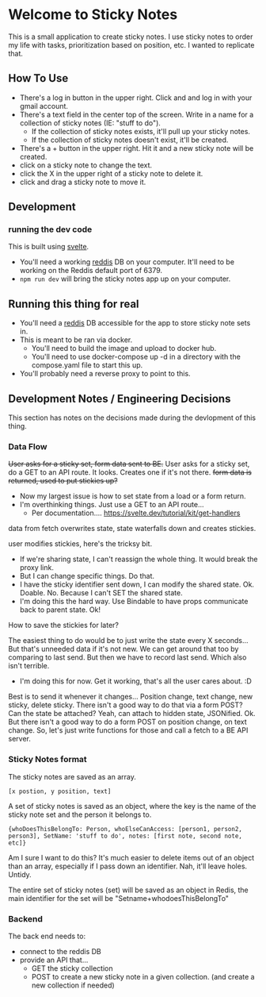 # Welcome to Sticky Notes

This is a small application to create sticky notes. 
I use sticky notes to order my life with tasks, prioritization based on position, etc.
I wanted to replicate that. 

## How To Use

* There's a log in button in the upper right. Click and and log in with your gmail account. 
* There's a text field in the center top of the screen. Write in a name for a collection of sticky notes (IE: "stuff to do"). 
    * If the collection of sticky notes exists, it'll pull up your sticky notes. 
    * If the collection of sticky notes doesn't exist, it'll be created. 
* There's a + button in the upper right. Hit it and a new sticky note will be created.
* click on a sticky note to change the text.
* click the X in the upper right of a sticky note to delete it. 
* click and drag a sticky note to move it. 

## Development

### running the dev code

This is built using [svelte](https://svelte.dev/). 

* You'll need a working [reddis](https://redis.io/) DB on your computer. It'll need to be working on the Reddis default port of 6379. 
* `npm run dev` will bring the sticky notes app up on your computer. 


## Running this thing for real

* You'll need a [reddis](https://redis.io/) DB accessible for the app to store sticky note sets in.
* This is meant to be ran via docker. 
    * You'll need to build the image and upload to docker hub. 
    * You'll need to use docker-compose up -d in a directory with the compose.yaml file to start this up. 
* You'll probably need a reverse proxy to point to this. 


## Development Notes / Engineering Decisions

This section has notes on the decisions made during the devlopment of this thing. 


### Data Flow

<del>User asks for a sticky set, form data sent to BE.</del>
User asks for a sticky set, do a GET to an API route. 
It looks. Creates one if it's not there. 
<del>form data is returned, used to put stickies up?</del>

* Now my largest issue is how to set state from a load or a form return. 
* I'm overthinking things. Just use a GET to an API route... 
    * Per documentation.... https://svelte.dev/tutorial/kit/get-handlers

data from fetch overwrites state, state waterfalls down and creates stickies. 

user modifies stickies, here's the tricksy bit. 
* If we're sharing state, I can't reassign the whole thing. It would break the proxy link. 
* But I can change specific things. Do that. 
* I have the sticky identifier sent down, I can modify the shared state. Ok. Doable. No. Because I can't SET the shared state.
* I'm doing this the hard way. Use Bindable to have props communicate back to parent state. Ok! 

How to save the stickies for later? 

The easiest thing to do would be to just write the state every X seconds...
But that's unneeded data if it's not new. We can get around that too by comparing to last send. But then we have to record last send. Which also isn't terrible.

* I'm doing this for now. Get it working, that's all the user cares about. :D 


Best is to send it whenever it changes... Position change, text change, new sticky, delete sticky. 
There isn't a good way to do that via a form POST? Can the state be attached? Yeah, can attach to hidden state, JSONified. Ok.
But there isn't a good way to do a form POST on position change, on text change. So, let's just write functions for those and call a fetch to a BE API server. 

### Sticky Notes format

The sticky notes are saved as an array. 

`[x postion, y position, text]`

A set of sticky notes is saved as an object, where the key is the name of the sticky note set and the person it belongs to.

`{whoDoesThisBelongTo: Person, whoElseCanAccess: [person1, person2, person3], SetName: 'stuff to do', notes: [first note, second note, etc]}`

Am I sure I want to do this? It's much easier to delete items out of an object than an array, especially if I pass down an identifier. Nah, it'll leave holes. Untidy. 

The entire set of sticky notes (set) will be saved as an object in Redis, the main identifier for the set will be "Setname+whodoesThisBelongTo"

### Backend

The back end needs to:

* connect to the reddis DB
* provide an API that...
    * GET the sticky collection
    * POST to create a new sticky note in a given collection. (and create a new collection if needed)

